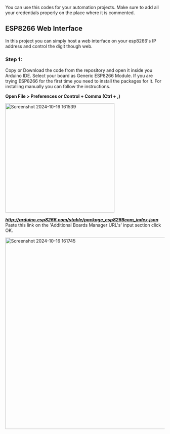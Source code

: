 You can use this codes for your automation projects.
Make sure to add all your credentials properly on the place where it is commented.

## ESP8266 Web Interface

In this project you can simply host a web interface on your esp8266's IP address and control the digit though web.

### Step 1:
Copy or Download the code from the repository and open it inside you Arduino IDE. Select your board as Generic ESP8266 Module. If you are trying ESP8266 for the first time you need to install the packages for it. For installing manually you can follow the instructions.

__Open File > Preferences or Control + Comma (Ctrl + ,)__

<img width="345" alt="Screenshot 2024-10-16 161539" src="https://github.com/user-attachments/assets/47759b64-5486-4d55-b619-b6acab997d8d">

___http://arduino.esp8266.com/stable/package_esp8266com_index.json___ Paste this link on the 'Additional Boards Manager URL's' input section click OK.

<img width="605" alt="Screenshot 2024-10-16 161745" src="https://github.com/user-attachments/assets/5d02d396-2554-4505-9168-6d5ad80ef884">


